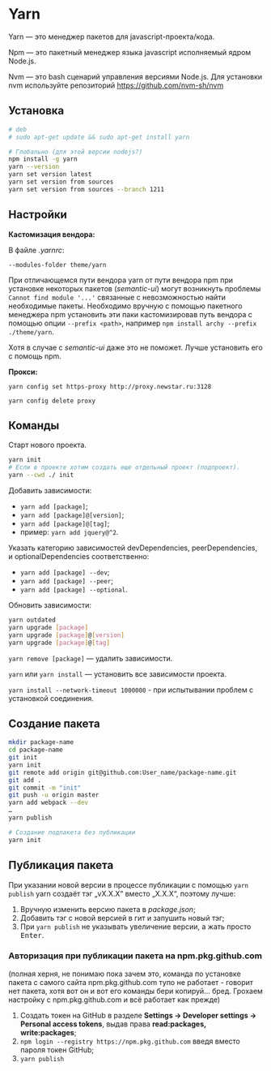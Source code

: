 # Yarn

Yarn — это менеджер пакетов для javascript-проекта/кода.

Npm — это пакетный менеджер языка javascript исполняемый ядром Node.js.

Nvm — это bash сценарий управления версиями Node.js. Для установки nvm
используйте репозиторий https://github.com/nvm-sh/nvm

## Установка

```bash
# deb
# sudo apt-get update && sudo apt-get install yarn

# Глобально (для этой версии nodejs?)
npm install -g yarn
yarn --version
yarn set version latest
yarn set version from sources
yarn set version from sources --branch 1211
```


## Настройки

__Кастомизация вендора:__

В файле _.yarnrc_:

```
--modules-folder theme/yarn
```

При отличающемся пути вендора yarn от пути вендора npm при установке некоторых пакетов (_semantic-ui_) могут возникнуть проблемы `Cannot find module '...'` связанные с невозможностью найти необходимые пакеты. Необходимо вручную с помощью пакетного менеджера npm установить эти паки кастомизировав путь вендора с помощью опции `--prefix <path>`, например `npm install archy --prefix ./theme/yarn`.

Хотя в случае с _semantic-ui_ даже это не поможет. Лучше установить его с помощь npm.

__Прокси:__

`yarn config set https-proxy http://proxy.newstar.ru:3128`

`yarn config delete proxy`

## Команды

Старт нового проекта.

```sh
yarn init
# Если в проекте хотим создать еще отдельный проект (подпроект).
yarn --cwd ./ init
```

Добавить зависимости:

* `yarn add [package]`;
* `yarn add [package]@[version]`;
* `yarn add [package]@[tag]`;
* пример: `yarn add jquery@^2`.

Указать категорию зависимостей devDependencies, peerDependencies, и optionalDependencies соответственно:

* `yarn add [package] --dev`;
* `yarn add [package] --peer`;
* `yarn add [package] --optional`.

Обновить зависимости:

```sh
yarn outdated
yarn upgrade [package]
yarn upgrade [package]@[version]
yarn upgrade [package]@[tag]
```

`yarn remove [package]` — удалить зависимости.

`yarn` или `yarn install` — установить все зависимости проекта.

`yarn install --network-timeout 1000000` - при испытывании проблем с установкой соединения.

## Создание пакета

```sh
mkdir package-name
cd package-name
git init
yarn init
git remote add origin git@github.com:User_name/package-name.git
git add .
git commit -m "init"
git push -u origin master
yarn add webpack --dev
…
yarn publish

# Создание подпакета без публикации
yarn init
```

## Публикация пакета

При указании новой версии в процессе публикации с помощью `yarn publish` yarn создаёт тэг „vX.X.X“ вместо „X.X.X“, поэтому лучше:

1.   Вручную изменить версию пакета в _package.json_;
2.   Добавить тэг с новой версией в гит и запушить новый тэг;
3.   При `yarn publish` не указывать увеличение версии, а жать просто <kbd>Enter</kbd>.

### Авторизация при публикации пакета на npm.pkg.github.com

(полная херня, не понимаю пока зачем это, команда по установке пакета с самого
сайта npm.pkg.github.com тупо не работает - говорит нет пакета, хотя вот он и
вот его команды бери копируй... бред. Грохаем настройку с npm.pkg.github.com и
всё работает как прежде)

1.   Создать токен на GitHub в разделе __Settings -> Developer settings ->
     Personal access tokens__, выдав права __read:packages, write:packages__;
2.   `npm login --registry https://npm.pkg.github.com` введя вместо пароля токен GitHub;
3.   `yarn publish`
